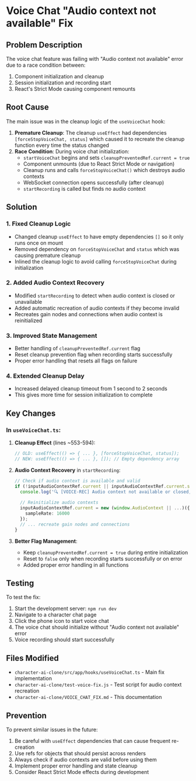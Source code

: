 # Voice Chat "Audio context not available" Fix

## Problem Description

The voice chat feature was failing with "Audio context not available" error due to a race condition between:
1. Component initialization and cleanup
2. Session initialization and recording start
3. React's Strict Mode causing component remounts

## Root Cause

The main issue was in the cleanup logic of the `useVoiceChat` hook:

1. **Premature Cleanup**: The cleanup `useEffect` had dependencies `[forceStopVoiceChat, status]` which caused it to recreate the cleanup function every time the status changed
2. **Race Condition**: During voice chat initialization:
   - `startVoiceChat` begins and sets `cleanupPreventedRef.current = true`
   - Component unmounts (due to React Strict Mode or navigation)
   - Cleanup runs and calls `forceStopVoiceChat()` which destroys audio contexts
   - WebSocket connection opens successfully (after cleanup)
   - `startRecording` is called but finds no audio context

## Solution

### 1. Fixed Cleanup Logic
- Changed cleanup `useEffect` to have empty dependencies `[]` so it only runs once on mount
- Removed dependency on `forceStopVoiceChat` and `status` which was causing premature cleanup
- Inlined the cleanup logic to avoid calling `forceStopVoiceChat` during initialization

### 2. Added Audio Context Recovery
- Modified `startRecording` to detect when audio context is closed or unavailable
- Added automatic recreation of audio contexts if they become invalid
- Recreates gain nodes and connections when audio context is reinitialized

### 3. Improved State Management
- Better handling of `cleanupPreventedRef.current` flag
- Reset cleanup prevention flag when recording starts successfully
- Proper error handling that resets all flags on failure

### 4. Extended Cleanup Delay
- Increased delayed cleanup timeout from 1 second to 2 seconds
- This gives more time for session initialization to complete

## Key Changes

### In `useVoiceChat.ts`:

1. **Cleanup Effect** (lines ~553-594):
   ```typescript
   // OLD: useEffect(() => { ... }, [forceStopVoiceChat, status]);
   // NEW: useEffect(() => { ... }, []); // Empty dependency array
   ```

2. **Audio Context Recovery** in `startRecording`:
   ```typescript
   // Check if audio context is available and valid
   if (!inputAudioContextRef.current || inputAudioContextRef.current.state === 'closed') {
     console.log('🔍 [VOICE-REC] Audio context not available or closed, reinitializing...');
     
     // Reinitialize audio contexts
     inputAudioContextRef.current = new (window.AudioContext || ...)({
       sampleRate: 16000
     });
     // ... recreate gain nodes and connections
   }
   ```

3. **Better Flag Management**:
   - Keep `cleanupPreventedRef.current = true` during entire initialization
   - Reset to `false` only when recording starts successfully or on error
   - Added proper error handling in all functions

## Testing

To test the fix:
1. Start the development server: `npm run dev`
2. Navigate to a character chat page
3. Click the phone icon to start voice chat
4. The voice chat should initialize without "Audio context not available" error
5. Voice recording should start successfully

## Files Modified

- `character-ai-clone/src/app/hooks/useVoiceChat.ts` - Main fix implementation
- `character-ai-clone/test-voice-fix.js` - Test script for audio context recreation
- `character-ai-clone/VOICE_CHAT_FIX.md` - This documentation

## Prevention

To prevent similar issues in the future:
1. Be careful with `useEffect` dependencies that can cause frequent re-creation
2. Use refs for objects that should persist across renders
3. Always check if audio contexts are valid before using them
4. Implement proper error handling and state cleanup
5. Consider React Strict Mode effects during development 
